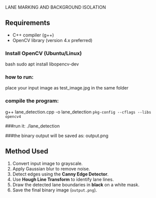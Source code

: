 LANE MARKING AND BACKGROUND ISOLATION
## Requirements
- C++ compiler (g++)  
- OpenCV library (version 4.x preferred)

### Install OpenCV (Ubuntu/Linux)
bash
sudo apt install libopencv-dev

### how to run:
place your input image as  test_image.jpg in the same folder

### compile the program:
g++ lane_detection.cpp -o lane_detection `pkg-config --cflags --libs opencv4`

###run it:
./lane_detection

###the binary output will be saved as:
output.png

 ##  Method Used
1. Convert input image to grayscale.  
2. Apply Gaussian blur to remove noise.  
3. Detect edges using the **Canny Edge Detector**.  
4. Use **Hough Line Transform** to identify lane lines.  
5. Draw the detected lane boundaries in **black** on a white mask.  
6. Save the final binary image (`output.png`).


